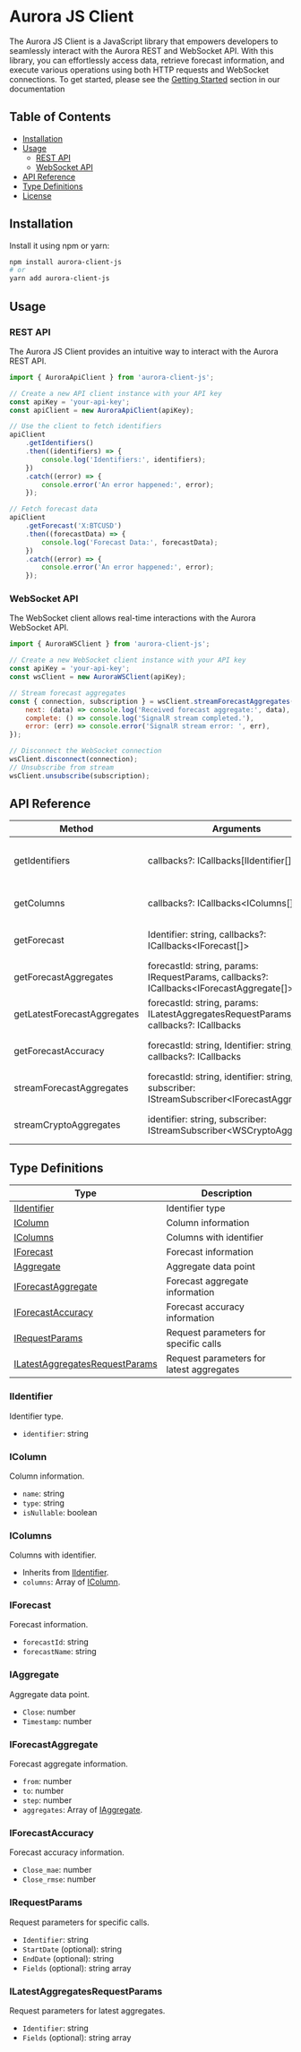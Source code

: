 # Aurora JS Client

The Aurora JS Client is a JavaScript library that empowers developers to seamlessly interact with the Aurora REST and WebSocket API. With this library, you can effortlessly access data, retrieve forecast information, and execute various operations using both HTTP requests and WebSocket connections.
To get started, please see the [Getting Started](https://aurora.eaift.com/#/docs/getting-started) section in our documentation

## Table of Contents

-   [Installation](#installation)
-   [Usage](#usage)
    -   [REST API](#rest-api)
    -   [WebSocket API](#websocket-api)
-   [API Reference](#api-reference)
-   [Type Definitions](#type-definitions)
-   [License](#license)

## Installation

Install it using npm or yarn:

```bash
npm install aurora-client-js
# or
yarn add aurora-client-js
```

## Usage

### REST API

The Aurora JS Client provides an intuitive way to interact with the Aurora REST API.

```javascript
import { AuroraApiClient } from 'aurora-client-js';

// Create a new API client instance with your API key
const apiKey = 'your-api-key';
const apiClient = new AuroraApiClient(apiKey);

// Use the client to fetch identifiers
apiClient
	.getIdentifiers()
	.then((identifiers) => {
		console.log('Identifiers:', identifiers);
	})
	.catch((error) => {
		console.error('An error happened:', error);
	});

// Fetch forecast data
apiClient
	.getForecast('X:BTCUSD')
	.then((forecastData) => {
		console.log('Forecast Data:', forecastData);
	})
	.catch((error) => {
		console.error('An error happened:', error);
	});
```

### WebSocket API

The WebSocket client allows real-time interactions with the Aurora WebSocket API.

```javascript
import { AuroraWSClient } from 'aurora-client-js';

// Create a new WebSocket client instance with your API key
const apiKey = 'your-api-key';
const wsClient = new AuroraWSClient(apiKey);

// Stream forecast aggregates
const { connection, subscription } = wsClient.streamForecastAggregates('your-forecast-id', 'X:BTCUSD', {
	next: (data) => console.log('Received forecast aggregate:', data),
	complete: () => console.log('SignalR stream completed.'),
	error: (err) => console.error('SignalR stream error: ', err),
});

// Disconnect the WebSocket connection
wsClient.disconnect(connection);
// Unsubscribe from stream
wsClient.unsubscribe(subscription);
```

## API Reference

| Method                      | Arguments                                                                                              | Return Type                                          | Description                            |
| --------------------------- | ------------------------------------------------------------------------------------------------------ | ---------------------------------------------------- | -------------------------------------- |
| getIdentifiers              | callbacks?: ICallbacks[IIdentifier[]>                                                                  | [Promise<IIdentifier[]>](#iidentifier)               | Fetch identifiers for data exploration |
| getColumns                  | callbacks?: ICallbacks<IColumns[]>                                                                     | [Promise<IColumns[]>](#icolumns)                     | Fetch available columns                |
| getForecast                 | Identifier: string, callbacks?: ICallbacks<IForecast[]>                                                | [Promise<IForecast[]>](#iforecast)                   | Retrieve forecast information          |
| getForecastAggregates       | forecastId: string, params: IRequestParams, callbacks?: ICallbacks<IForecastAggregate[]>               | [Promise<IForecastAggregate[]>](#iforecastaggregate) | Fetch forecast aggregates              |
| getLatestForecastAggregates | forecastId: string, params: ILatestAggregatesRequestParams, callbacks?: ICallbacks<IForecastAggregate> | [Promise<IForecastAggregate\>](#iforecastaggregate)   | Get latest forecast aggregates         |
| getForecastAccuracy         | forecastId: string, Identifier: string, callbacks?: ICallbacks<IForecastAccuracy>                      | [Promise<IForecastAccuracy\>](#iforecastaccuracy)     | Retrieve forecast accuracy             |
| streamForecastAggregates    | forecastId: string, identifier: string, subscriber: IStreamSubscriber<IForecastAggregate\>                  | -                                                    | Stream forecast aggregates             |
| streamCryptoAggregates      | identifier: string, subscriber: IStreamSubscriber<WSCryptoAggregate\>                  | -                                                    | Stream crypto aggregates             |

## Type Definitions

| Type                                                              | Description                              |
| ----------------------------------------------------------------- | ---------------------------------------- |
| [IIdentifier](#iidentifier)                                       | Identifier type                          |
| [IColumn](#icolumn)                                               | Column information                       |
| [IColumns](#icolumns)                                             | Columns with identifier                  |
| [IForecast](#iforecast)                                           | Forecast information                     |
| [IAggregate](#iaggregate)                                         | Aggregate data point                     |
| [IForecastAggregate](#iforecastaggregate)                         | Forecast aggregate information           |
| [IForecastAccuracy](#iforecastaccuracy)                           | Forecast accuracy information            |
| [IRequestParams](#irequestparams)                                 | Request parameters for specific calls    |
| [ILatestAggregatesRequestParams](#ilatestaggregatesrequestparams) | Request parameters for latest aggregates |

### IIdentifier

Identifier type.

-   `identifier`: string

### IColumn

Column information.

-   `name`: string
-   `type`: string
-   `isNullable`: boolean

### IColumns

Columns with identifier.

-   Inherits from [IIdentifier](#iidentifier).
-   `columns`: Array of [IColumn](#icolumn).

### IForecast

Forecast information.

-   `forecastId`: string
-   `forecastName`: string

### IAggregate

Aggregate data point.

-   `Close`: number
-   `Timestamp`: number

### IForecastAggregate

Forecast aggregate information.

-   `from`: number
-   `to`: number
-   `step`: number
-   `aggregates`: Array of [IAggregate](#iaggregate).

### IForecastAccuracy

Forecast accuracy information.

-   `Close_mae`: number
-   `Close_rmse`: number

### IRequestParams

Request parameters for specific calls.

-   `Identifier`: string
-   `StartDate` (optional): string
-   `EndDate` (optional): string
-   `Fields` (optional): string array

### ILatestAggregatesRequestParams

Request parameters for latest aggregates.

-   `Identifier`: string
-   `Fields` (optional): string array
